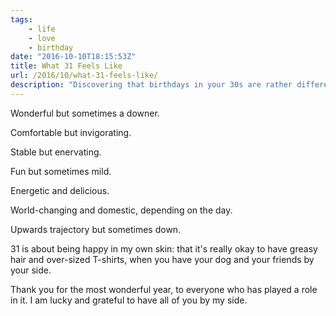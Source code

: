 ```yaml
---
tags:
    - life
    - love
    - birthday
date: "2016-10-10T18:15:53Z"
title: What 31 Feels Like
url: /2016/10/what-31-feels-like/
description: "Discovering that birthdays in your 30s are rather different."
---
```


Wonderful but sometimes a downer.

Comfortable but invigorating.

Stable but enervating.

Fun but sometimes mild.

Energetic and delicious.

World-changing and domestic, depending on the day.

Upwards trajectory but sometimes down.

31 is about being happy in my own skin: that it's really okay to have greasy hair and over-sized T-shirts, when you have your dog and your friends by your side.

Thank you for the most wonderful year, to everyone who has played a role in it. I am lucky and grateful to have all of you by my side.
